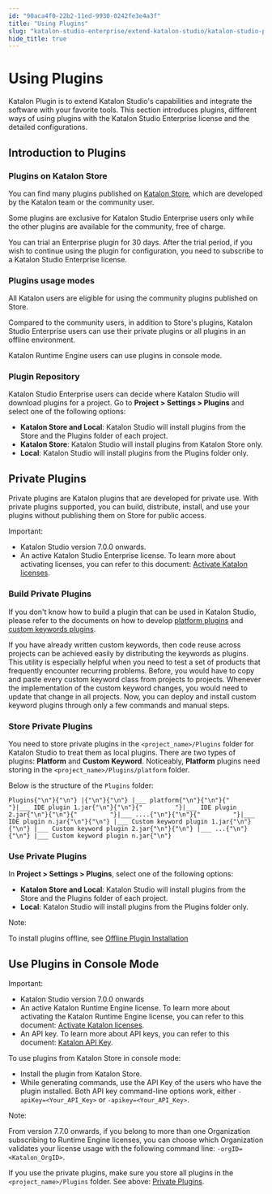```yaml
---
id: "90aca4f0-22b2-11ed-9930-0242fe3e4a3f"
title: "Using Plugins"
slug: "katalon-studio-enterprise/extend-katalon-studio/katalon-studio-plugins/using-plugins"
hide_title: true
---
```

    

# <a id="id" class="anchor_top_offset"/><a id="ariaid-title1" class="anchor_top_offset"/>Using Plugins

    
      
<p xmlns="http://www.w3.org/1999/xhtml" className="p">Katalon Plugin is to extend Katalon Studio's capabilities and   integrate the software with your favorite tools. This section   introduces plugins, different ways of using plugins with the   Katalon Studio Enterprise license and the detailed   configurations.</p> 
    
  
    

## <a id="id_1" class="anchor_top_offset"/>Introduction to Plugins

    
              
      

### <a id="id_2" class="anchor_top_offset"/>Plugins on Katalon Store

      
        
<p xmlns="http://www.w3.org/1999/xhtml" className="p">You can find many plugins published on <a className="xref j-external-link" href="https://store.katalon.com/" target="_blank">Katalon Store</a>, which are   developed by the Katalon team or the community user.</p> 
        
<p xmlns="http://www.w3.org/1999/xhtml" className="p">Some plugins are exclusive for Katalon Studio Enterprise users   only while the other plugins are available for the community, free   of charge.</p> 
        
<p xmlns="http://www.w3.org/1999/xhtml" className="p">You can trial an Enterprise plugin for 30 days. After the trial   period, if you wish to continue using the plugin for configuration,   you need to subscribe to a Katalon Studio Enterprise license.</p> 
      
    
      

### <a id="id_3" class="anchor_top_offset"/>Plugins usage modes

      
        
<p xmlns="http://www.w3.org/1999/xhtml" className="p">All Katalon users are eligible for using the community plugins   published on Store.</p> 
        
<p xmlns="http://www.w3.org/1999/xhtml" className="p">Compared to the community users, in addition to Store's plugins,   Katalon Studio Enterprise users can use their private plugins or   all plugins in an offline environment.</p> 
        
<p xmlns="http://www.w3.org/1999/xhtml" className="p">Katalon Runtime Engine users can use plugins in console   mode.</p> 
      
    
      

### <a id="id_4" class="anchor_top_offset"/>Plugin Repository

      
        
<p xmlns="http://www.w3.org/1999/xhtml" className="p">Katalon Studio Enterprise users can decide where Katalon Studio   will download plugins for a project. Go to <strong className="ph b">Project &gt;     Settings &gt; Plugins</strong> and select one of the following   options:</p> 
        
<ul xmlns="http://www.w3.org/1999/xhtml" className="ul">   <li className="li">     <strong className="ph b">Katalon Store and Local</strong>: Katalon Studio will     install plugins from the Store and the Plugins folder of each     project.</li>   <li className="li">     <strong className="ph b">Katalon Store</strong>: Katalon Studio will install     plugins from Katalon Store only.</li>   <li className="li">     <strong className="ph b">Local</strong>: Katalon Studio will install plugins     from the Plugins folder only.</li> </ul> 
      
    

## <a id="id_5" class="anchor_top_offset"/>Private Plugins

<p xmlns="http://www.w3.org/1999/xhtml" className="p">Private plugins are Katalon plugins that are developed for   private use. With private plugins supported, you can build,   distribute, install, and use your plugins without publishing them   on Store for public access.</p> 
<div xmlns="http://www.w3.org/1999/xhtml" className="note important note_important"><span className="note__title">Important:</span> <ul className="ul"><li className="li">Katalon Studio version 7.0.0 onwards.</li><li className="li">An active Katalon Studio Enterprise license. To learn more
      about activating licenses, you can refer to this document: <a className="xref" href="/docs/products-and-licenses/katalon-studio-enterprise-and-runtime-engine-licenses/activate-katalon-license#id_2">Activate
        Katalon licenses</a>.</li></ul>
</div>
      

### <a id="id_6" class="anchor_top_offset"/>Build Private Plugins

      
        
<p xmlns="http://www.w3.org/1999/xhtml" className="p">If you don't know how to build a plugin that can be used in   Katalon Studio, please refer to the documents on how to develop <a className="xref" href="/docs/katalon-studio-enterprise/extend-katalon-studio/katalon-studio-plugins/create-your-first-katalon-studio-plugin">platform     plugins</a> and <a className="xref" href="/docs/katalon-studio-enterprise/extend-katalon-studio/katalon-studio-plugins/how-to-develop-a-custom-keywords-plugin">custom     keywords plugins</a>.</p> 
        
<p xmlns="http://www.w3.org/1999/xhtml" className="p">If you have already written custom keywords, then code reuse   across projects can be achieved easily by distributing the keywords   as plugins. This utility is especially helpful when you need to   test a set of products that frequently encounter recurring   problems. Before, you would have to copy and paste every custom   keyword class from projects to projects. Whenever the   implementation of the custom keyword changes, you would need to   update that change in all projects. Now, you can deploy and install   custom keyword plugins through only a few commands and manual   steps.</p> 
      
    
      

### <a id="id_7" class="anchor_top_offset"/>Store Private Plugins

      
        
<p xmlns="http://www.w3.org/1999/xhtml" className="p">You need to store private plugins in the   <code className="ph codeph">&lt;project_name&gt;/Plugins</code> folder for Katalon Studio   to treat them as local plugins. There are two types of plugins:   <strong className="ph b">Platform</strong> and <strong className="ph b">Custom Keyword</strong>.   Noticeably, <strong className="ph b">Platform</strong> plugins need storing in the   <code className="ph codeph">&lt;project_name&gt;/Plugins/platform</code> folder.</p> 
        
<p xmlns="http://www.w3.org/1999/xhtml" className="p">Below is the structure of the <code className="ph codeph">Plugins</code> folder:</p> 
                  
<pre xmlns="http://www.w3.org/1999/xhtml" className="pre codeblock"><code>Plugins{"\n"}{"\n"} |{"\n"}{"\n"} |___ platform{"\n"}{"\n"}{"         "}|___ IDE plugin 1.jar{"\n"}{"\n"}{"         "}|___ IDE plugin 2.jar{"\n"}{"\n"}{"         "}|___ ....{"\n"}{"\n"}{"         "}|___ IDE plugin n.jar{"\n"}{"\n"} |___ Custom keyword plugin 1.jar{"\n"}{"\n"} |___ Custom keyword plugin 2.jar{"\n"}{"\n"} |___ ...{"\n"}{"\n"} |___ Custom keyword plugin n.jar{"\n"}</code></pre> 
              
    

### <a id="id_8" class="anchor_top_offset"/>Use Private Plugins

<p xmlns="http://www.w3.org/1999/xhtml" className="p">In <strong className="ph b">Project &gt; Settings &gt; Plugins</strong>, select   one of the following options:</p> 
<ul xmlns="http://www.w3.org/1999/xhtml" className="ul"><li className="li">     <strong className="ph b">Katalon Store and Local</strong>: Katalon Studio will     install plugins from the Store and the Plugins folder of each     project.</li><li className="li">     <strong className="ph b">Local</strong>: Katalon Studio will install plugins     from the Plugins folder only.</li></ul> 
<div xmlns="http://www.w3.org/1999/xhtml" className="note note note_note"><span className="note__title">Note:</span> 
  <p className="p">To install plugins offline, see <a className="xref" href="/docs/katalon-studio-enterprise/extend-katalon-studio/katalon-studio-plugins/installing-plugin-offline">Offline
      Plugin Installation</a>
  </p>
</div>

## <a id="id_9" class="anchor_top_offset"/>Use Plugins in Console Mode

<div xmlns="http://www.w3.org/1999/xhtml" className="note important note_important"><span className="note__title">Important:</span> <ul className="ul"><li className="li">Katalon Studio version 7.0.0 onwards</li><li className="li">An active Katalon Runtime Engine license. To learn more about
      activating the Katalon Runtime Engine license, you can refer to
      this document: <a className="xref" href="/docs/products-and-licenses/katalon-studio-enterprise-and-runtime-engine-licenses/activate-katalon-license#id_2">Activate
        Katalon licenses</a>.</li><li className="li">An API key. To learn more about API keys, you can refer to this
      document: <a className="xref" href="/docs/katalon-testops/settings/katalon-api-key-in-katalon-testops">Katalon
        API Key</a>.</li></ul>
</div>
<p xmlns="http://www.w3.org/1999/xhtml" className="p">To use plugins from Katalon Store in console mode:</p> 
<ul xmlns="http://www.w3.org/1999/xhtml" className="ul"><li className="li">Install the plugin from Katalon Store.</li><li className="li">While generating commands, use the API Key of the users who     have the plugin installed. Both API key command-line options work,     either <code className="ph codeph">-apiKey=&lt;Your_API_Key&gt;</code> or     <code className="ph codeph">-apikey=&lt;Your_API_Key&gt;</code>.</li></ul> 
<div xmlns="http://www.w3.org/1999/xhtml" className="note note note_note"><span className="note__title">Note:</span> 
  <p className="p">From version 7.7.0 onwards, if you belong to more than one
    Organization subscribing to Runtime Engine licenses, you can choose
    which Organization validates your license usage with the following
    command line: <code className="ph codeph">-orgID=&lt;Katalon_OrgID&gt;</code>.</p>
</div>
<p xmlns="http://www.w3.org/1999/xhtml" className="p">If you use the private plugins, make sure you store all plugins   in the <code className="ph codeph">&lt;project_name&gt;/Plugins</code> folder. See above:   <a className="xref" href="/docs/katalon-studio-enterprise/extend-katalon-studio/katalon-studio-plugins/using-plugins#id_5">Private     Plugins</a>.</p> 
